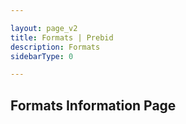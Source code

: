 ```yaml
---

layout: page_v2
title: Formats | Prebid
description: Formats
sidebarType: 0

---
```



## Formats Information Page